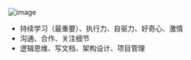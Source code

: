 
![image](https://mmbiz.qpic.cn/mmbiz_png/QTNzZR6KeD8tcs54zRaAprFPiczwNU6FtibrmuQLglQlxT6qP3Yvp3CqUrGQHm9Ayex6rLLTXK6IFxm5TWLgmicXA/640?wx_fmt=png&wxfrom=5&wx_lazy=1&wx_co=1)

+ 持续学习（最重要）、执行力、自驱力、好奇心、激情
+ 沟通、合作、关注细节
+ 逻辑思维、写文档、架构设计、项目管理
